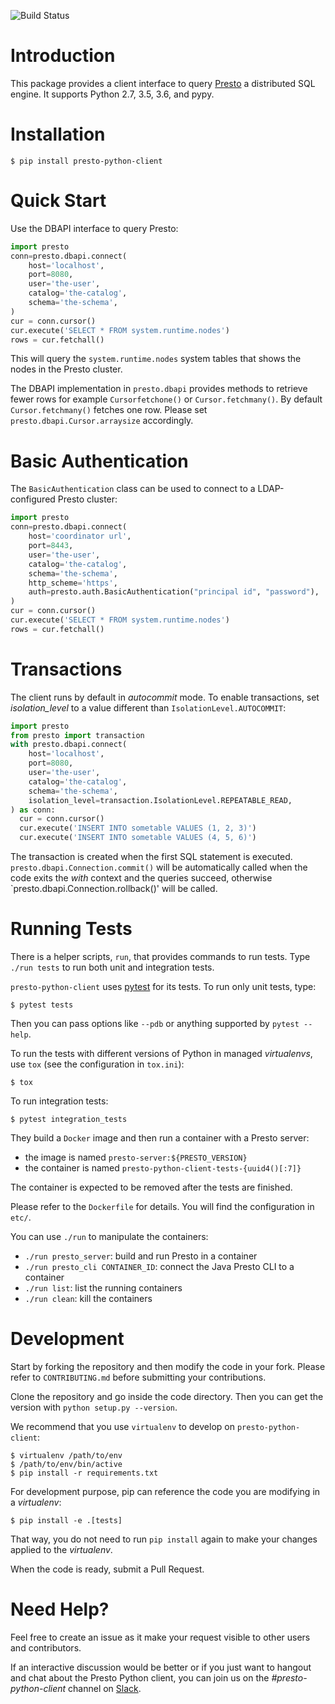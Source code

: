 ![Build Status](https://travis-ci.org/prestodb/presto-python-client.svg?branch=master)

# Introduction

This package provides a client interface to query [Presto](https://prestodb.io/)
a distributed SQL engine. It supports Python 2.7, 3.5, 3.6, and pypy.

# Installation

```
$ pip install presto-python-client
```

# Quick Start

Use the DBAPI interface to query Presto:

```python
import presto
conn=presto.dbapi.connect(
    host='localhost',
    port=8080,
    user='the-user',
    catalog='the-catalog',
    schema='the-schema',
)
cur = conn.cursor()
cur.execute('SELECT * FROM system.runtime.nodes')
rows = cur.fetchall()
```

This will query the `system.runtime.nodes` system tables that shows the nodes
in the Presto cluster.

The DBAPI implementation in `presto.dbapi` provides methods to retrieve fewer
rows for example `Cursorfetchone()` or `Cursor.fetchmany()`. By default
`Cursor.fetchmany()` fetches one row. Please set
`presto.dbapi.Cursor.arraysize` accordingly.

# Basic Authentication
The `BasicAuthentication` class can be used to connect to a LDAP-configured Presto
cluster:
```python
import presto
conn=presto.dbapi.connect(
    host='coordinator url',
    port=8443,
    user='the-user',
    catalog='the-catalog',
    schema='the-schema',
    http_scheme='https',
    auth=presto.auth.BasicAuthentication("principal id", "password"),
)
cur = conn.cursor()
cur.execute('SELECT * FROM system.runtime.nodes')
rows = cur.fetchall()
```

# Transactions
The client runs by default in *autocommit* mode. To enable transactions, set
*isolation_level* to a value different than `IsolationLevel.AUTOCOMMIT`:

```python
import presto
from presto import transaction
with presto.dbapi.connect(
    host='localhost',
    port=8080,
    user='the-user',
    catalog='the-catalog',
    schema='the-schema',
    isolation_level=transaction.IsolationLevel.REPEATABLE_READ,
) as conn:
  cur = conn.cursor()
  cur.execute('INSERT INTO sometable VALUES (1, 2, 3)')
  cur.execute('INSERT INTO sometable VALUES (4, 5, 6)')
```

The transaction is created when the first SQL statement is executed.
`presto.dbapi.Connection.commit()` will be automatically called when the code
exits the *with* context and the queries succeed, otherwise
`presto.dbapi.Connection.rollback()' will be called.

# Running Tests

There is a helper scripts, `run`, that provides commands to run tests.
Type `./run tests` to run both unit and integration tests.

`presto-python-client` uses [pytest](https://pytest.org/) for its tests. To run
only unit tests, type:

```
$ pytest tests
```

Then you can pass options like `--pdb` or anything supported by `pytest --help`.

To run the tests with different versions of Python in managed *virtualenvs*,
use `tox` (see the configuration in `tox.ini`):

```
$ tox
```

To run integration tests:

```
$ pytest integration_tests
```

They build a `Docker` image and then run a container with a Presto server:
- the image is named `presto-server:${PRESTO_VERSION}`
- the container is named `presto-python-client-tests-{uuid4()[:7]}`

The container is expected to be removed after the tests are finished.

Please refer to the `Dockerfile` for details. You will find the configuration
in `etc/`.

You can use `./run` to manipulate the containers:

- `./run presto_server`: build and run Presto in a container
- `./run presto_cli CONTAINER_ID`: connect the Java Presto CLI to a container
- `./run list`: list the running containers
- `./run clean`: kill the containers

# Development

Start by forking the repository and then modify the code in your fork.
Please refer to `CONTRIBUTING.md` before submitting your contributions.

Clone the repository and go inside the code directory. Then you can get the
version with `python setup.py --version`.

We recommend that you use `virtualenv` to develop on `presto-python-client`:

```
$ virtualenv /path/to/env
$ /path/to/env/bin/active
$ pip install -r requirements.txt
```

For development purpose, pip can reference the code you are modifying in a
*virtualenv*:

```
$ pip install -e .[tests]
```

That way, you do not need to run `pip install` again to make your changes
applied to the *virtualenv*.

When the code is ready, submit a Pull Request.

# Need Help?

Feel free to create an issue as it make your request visible to other users and contributors.

If an interactive discussion would be better or if you just want to hangout and chat about the Presto Python client, you can join us on the *#presto-python-client* channel on [Slack](https://prestodb.slack.com).
